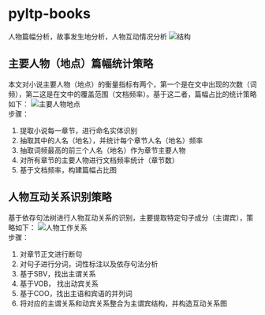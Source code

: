 # pyltp-books
人物篇幅分析，故事发生地分析，人物互动情况分析
![结构](https://github.com/gugug/pyltp-books/blob/master/PrtScr/system-structure.png) <br />

## 主要人物（地点）篇幅统计策略
本文对小说主要人物（地点）的衡量指标有两个，第一个是在文中出现的次数（词频），第二这是在文中的覆盖范围（文档频率）。基于这二者，篇幅占比的统计策略如下：
![主要人物地点](https://github.com/gugug/pyltp-books/blob/master/PrtScr/main-peo-local.png) <br />
步骤：
1. 提取小说每一章节，进行命名实体识别
2. 抽取其中的人名（地名），并统计每个章节人名（地名）频率
3. 抽取词频最高的前三个人名（地名）作为章节主要人物
4. 对所有章节的主要人物进行文档频率统计（章节数）
5. 基于文档频率，构建篇幅占比图

## 人物互动关系识别策略
基于依存句法树进行人物互动关系的识别，主要提取特定句子成分（主谓宾），策略如下：
![人物工作关系](https://github.com/gugug/pyltp-books/blob/master/PrtScr/relation-action.png) <br/>
步骤：
1. 对章节正文进行断句
2. 对句子进行分词，词性标注以及依存句法分析
3. 基于SBV，找出主谓关系
4. 基于VOB， 找出动宾关系
5. 基于COO，找出主语和宾语的并列词
6. 将对应的主谓关系和动宾关系整合为主谓宾结构，并构造互动关系图